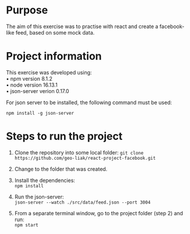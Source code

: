 # Purpose

The aim of this exercise was to practise with react and create a facebook-like feed, based on some mock data.

# Project information 

This exercise was developed using:  
• npm version 8.1.2  
• node version 16.13.1  
• json-server verion 0.17.0

For json server to be installed, the following command must be used:
```
npm install -g json-server
```

# Steps to run the project

1. Clone the repository into some local folder:
```git clone https://github.com/geo-liak/react-project-facebook.git```  

2. Change to the folder that was created.  

3. Install the dependencies:  
```npm install```  

4. Run the json-server:  
```json-server --watch ./src/data/feed.json --port 3004```  

5. From a separate terminal window, go to the project folder (step 2) and run:  
```npm start```
